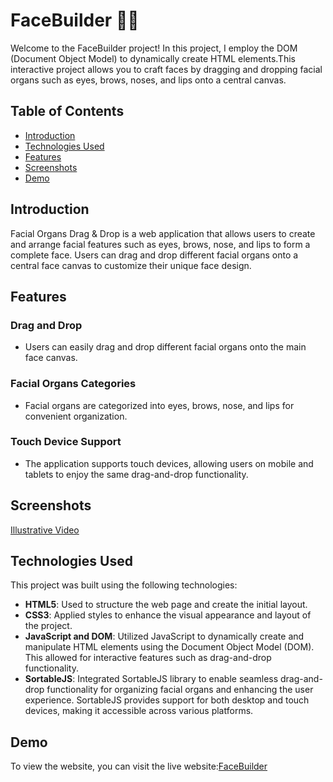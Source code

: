 # FaceBuilder :technologist:
Welcome to the FaceBuilder project! In this project, I employ the DOM (Document Object Model) to dynamically create HTML elements.This interactive project allows you to craft faces by dragging and dropping facial organs such as eyes, brows, noses, and lips onto a central canvas.

## Table of Contents
- [Introduction](#introduction)
- [Technologies Used](#technologiesused)
- [Features](#features)
- [Screenshots](#screenshots)
- [Demo](#Demo)

## Introduction

Facial Organs Drag & Drop is a web application that allows users to create and arrange facial features such as eyes, brows, nose, and lips to form a complete face. Users can drag and drop different facial organs onto a central face canvas to customize their unique face design.

## Features
### Drag and Drop
- Users can easily drag and drop different facial organs onto the main face canvas.
### Facial Organs Categories
- Facial organs are categorized into eyes, brows, nose, and lips for convenient organization.
### Touch Device Support
- The application supports touch devices, allowing users on mobile and tablets to enjoy the same drag-and-drop functionality.

## Screenshots 
[Illustrative Video](https://github.com/Israa27/FaceBuilder/assets/83101136/dc07ab53-e483-4993-b711-3395e646d2a1)

## Technologies Used
This project was built using the following technologies:
- **HTML5**: Used to structure the web page and create the initial layout.
- **CSS3**: Applied styles to enhance the visual appearance and layout of the project.
- **JavaScript and DOM**: Utilized JavaScript to dynamically create and manipulate HTML elements using the Document Object Model (DOM). This allowed for interactive features such as drag-and-drop functionality.
- **SortableJS**: Integrated SortableJS library to enable seamless drag-and-drop functionality for organizing facial organs and enhancing the user experience. SortableJS provides support for both desktop and touch devices, making it accessible across various platforms.


## Demo
To view the website, you can visit the live website:[FaceBuilder](https://israa27.github.io/FaceBuilder/)

